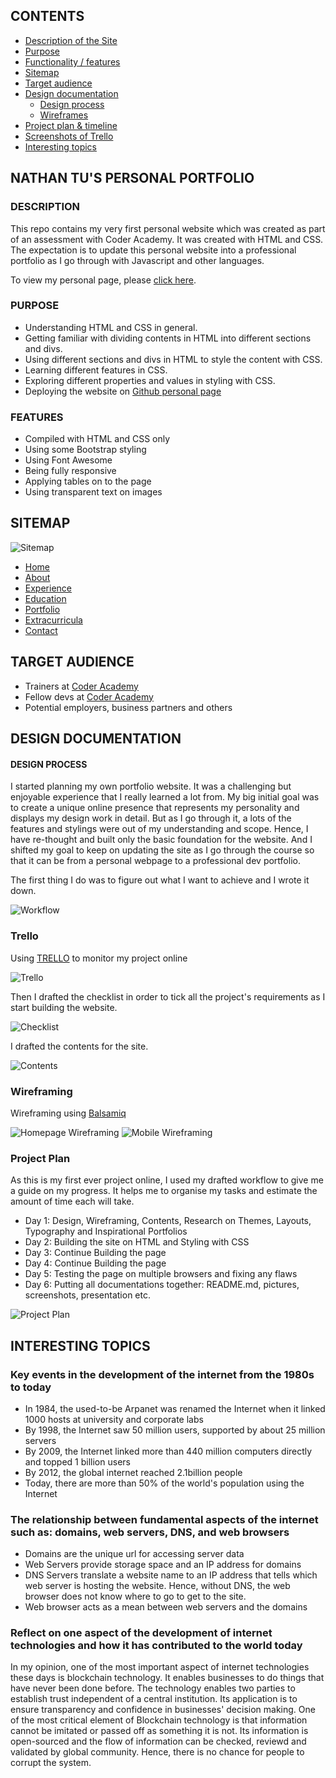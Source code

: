## CONTENTS
* [Description of the Site](#Description)
* [Purpose](#Purpose)
* [Functionality / features](#Features)
* [Sitemap](#Sitemap)
* [Target audience](#Target-audience)
* [Design documentation](#Design-Documentation)
    *  [Design process](#Design-Process)
    *  [Wireframes](#wireframing)
* [Project plan & timeline](#Project-plan)
* [Screenshots of Trello](#Trello)
* [Interesting topics](#Interesting-topics)

## NATHAN TU'S PERSONAL PORTFOLIO

### DESCRIPTION
This repo contains my very first  personal website which was created as part of an assessment with Coder Academy. It was created with HTML and CSS. The expectation is to update this personal website into a professional portfolio as I go through with Javascript and other languages. 

To view my personal page, please [click here](https://natuey.github.io/src/index.html).

### PURPOSE

* Understanding HTML and CSS in general.
* Getting familiar with dividing contents in HTML into different sections and divs.
* Using different sections and divs in HTML to style the content with CSS.
* Learning different features in CSS.
* Exploring different properties and values in styling with CSS.
* Deploying the website on [Github personal page](https://github.com/natuey/natuey.github.io)

### FEATURES

* Compiled with HTML and CSS only
* Using some Bootstrap styling
* Using Font Awesome
* Being fully responsive
* Applying tables on to the page
* Using transparent text on images

## SITEMAP

![Sitemap](https://github.com/natuey/natuey.github.io/blob/master/docs/sitemap.jpg?raw=true)

* [Home](https://natuey.github.io/#home)
* [About](https://natuey.github.io/#about)
* [Experience](https://natuey.github.io/#experience)
* [Education](https://natuey.github.io/#education)
* [Portfolio](https://natuey.github.io/#portfolio)
* [Extracurricula](https://natuey.github.io/#extra)
* [Contact](https://natuey.github.io/#contact)



## TARGET AUDIENCE

* Trainers at [Coder Academy](https://coderacademy.edu.au)
* Fellow devs at [Coder Academy](https://coderacademy.edu.au)
* Potential employers, business partners and others

## DESIGN DOCUMENTATION

#### DESIGN PROCESS

I started planning my own portfolio website. It was a challenging but enjoyable experience that I really learned a lot from. My big initial goal was to create a unique online presence that represents my personality and displays my design work in detail. But as I go through it, a lots of the features and stylings were out of my understanding and scope. Hence, I have re-thought and built only the basic foundation for the website. And I shifted my goal to keep on updating the site as I go through the course so that it can be from a personal webpage to a professional dev portfolio. 

The first thing I do was to figure out what I want to achieve and I wrote it down.

![Workflow](https://github.com/natuey/natuey.github.io/blob/master/docs/workflow.jpg?raw=true)

### Trello
Using [TRELLO](https://trello.com) to monitor my project online

![Trello](https://github.com/natuey/natuey.github.io/blob/master/docs/trello.png?raw=true)

Then I drafted the checklist in order to tick all the project's requirements as I start building the website.

![Checklist](https://github.com/natuey/natuey.github.io/blob/master/docs/checklist.jpg?raw=true)

I drafted the contents for the site.

![Contents](https://github.com/natuey/natuey.github.io/blob/master/docs/draft_content.jpg?raw=true)

### Wireframing 

Wireframing using [Balsamiq](https://https://balsamiq.com)

![Homepage Wireframing](https://github.com/natuey/natuey.github.io/blob/master/docs/desktop_wire.png?raw=true)
![Mobile Wireframing](https://github.com/natuey/natuey.github.io/blob/master/docs/mob_wire.png?raw=true)

### Project Plan
As this is my first ever project online, I used my drafted workflow to give me a guide on my progress. It helps me to organise my tasks and estimate the amount of time each will take.
* Day 1: Design, Wireframing, Contents, Research on Themes, Layouts, Typography and Inspirational Portfolios
* Day 2: Building the site on HTML and Styling with CSS
* Day 3: Continue Building the page
* Day 4: Continue Building the page
* Day 5: Testing the page on multiple browsers and fixing any flaws
* Day 6: Putting all documentations together: README.md, pictures, screenshots, presentation etc.

![Project Plan](https://github.com/natuey/natuey.github.io/blob/master/docs/project_plan.png?raw=true)

## INTERESTING TOPICS

###  Key events in the development of the internet from the 1980s to today 
* In 1984, the used-to-be Arpanet was renamed the Internet when it linked 1000 hosts at university and corporate labs
* By 1998, the Internet saw 50 million users, supported by about 25 million servers
* By 2009, the Internet linked more than 440 million computers directly and topped 1 billion users
* By 2012, the global internet reached 2.1billion people
* Today, there are more than 50% of the world's population using the Internet

### The relationship between fundamental aspects of the internet such as: domains, web servers, DNS, and web browsers 

* Domains are the unique url for accessing server data
* Web Servers provide storage space and an IP address for domains
* DNS Servers translate a website name to an IP address that tells which web server is hosting the website. Hence, without DNS, the web browser does not know where to go to get to the site.
* Web browser acts as a mean between web servers and the domains


### Reflect on one aspect of the development of internet technologies and how it has contributed to the world today 

In my opinion, one of the most important aspect of internet technologies these days is blockchain technology. It enables businesses to do things that have never been done before. The technology enables two parties to establish trust independent of a central institution. Its application is to ensure transparency and confidence in businesses' decision making. 
One of the most critical element of Blockchain technology is that information cannot be imitated or passed off as something it is not. Its information is open-sourced and the flow of information can be checked, reviewd and validated by global community. Hence, there is no chance for people to corrupt the system.

